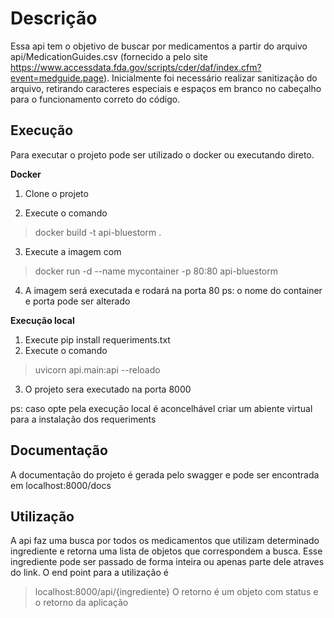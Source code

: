 # Descrição

Essa api tem o objetivo de buscar por medicamentos a partir do arquivo api/MedicationGuides.csv (fornecido a pelo site https://www.accessdata.fda.gov/scripts/cder/daf/index.cfm?event=medguide.page).
Inicialmente foi necessário realizar sanitização do arquivo, retirando caracteres especiais e espaços em branco no cabeçalho para o funcionamento correto do código.


## Execução

Para executar o projeto pode ser utilizado o docker ou executando direto.

**Docker**

1. Clone o projeto

2. Execute o comando 

> docker build -t api-bluestorm .

3. Execute a imagem com 
> docker run -d --name mycontainer -p 80:80 api-bluestorm
4. A imagem será executada e rodará na porta 80
ps: o nome do container e porta pode ser alterado

**Execução local**
1. Execute pip install requeriments.txt
2. Execute o comando
> uvicorn api.main:api --reloado
3. O projeto sera executado na porta 8000 

ps: caso opte pela execução local é aconcelhável criar um abiente virtual para a instalação dos requeriments

##  Documentação 
A documentação do projeto é gerada pelo swagger e pode ser encontrada em localhost:8000/docs

## Utilização
A api faz uma busca por todos os medicamentos que utilizam determinado ingrediente e retorna uma lista de objetos que correspondem a busca.
Esse ingrediente pode ser passado de forma inteira ou apenas parte dele atraves do link. 
O end point para a utilização é
>localhost:8000/api/{ingrediente}
O retorno é um objeto com status e o retorno da aplicação

